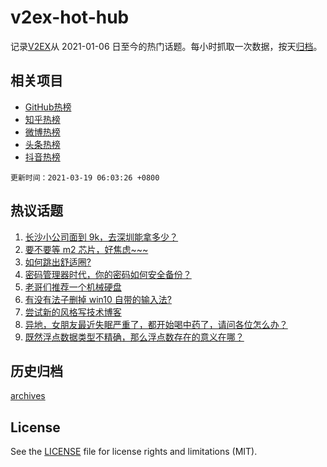 # v2ex-hot-hub

 记录[V2EX](https://www.v2ex.com/)从 2021-01-06 日至今的热门话题。每小时抓取一次数据，按天[归档](archives)。
 
 ## 相关项目

- [GitHub热榜](https://github.com/snaildev/github-hot-hub)
- [知乎热榜](https://github.com/snaildev/zhihu-hot-hub)
- [微博热榜](https://github.com/snaildev/weibo-hot-hub)
- [头条热榜](https://github.com/snaildev/toutiao-hot-hub)
- [抖音热榜](https://github.com/snaildev/douyin-hot-hub)


 `更新时间：2021-03-19 06:03:26 +0800`

## 热议话题

1. [长沙小公司面到 9k，去深圳能拿多少？](https://www.v2ex.com/t/762681)
1. [要不要等 m2 芯片，好焦虑~~~](https://www.v2ex.com/t/762693)
1. [如何跳出舒适圈?](https://www.v2ex.com/t/762692)
1. [密码管理器时代，你的密码如何安全备份？](https://www.v2ex.com/t/762689)
1. [老哥们推荐一个机械硬盘](https://www.v2ex.com/t/762714)
1. [有没有法子删掉 win10 自带的输入法?](https://www.v2ex.com/t/762662)
1. [尝试新的风格写技术博客](https://www.v2ex.com/t/762732)
1. [异地，女朋友最近失眠严重了，都开始喝中药了，请问各位怎么办？](https://www.v2ex.com/t/762792)
1. [既然浮点数据类型不精确，那么浮点数存在的意义在哪？](https://www.v2ex.com/t/762814)

## 历史归档

[archives](archives)

## License

See the [LICENSE](LICENSE) file for license rights and limitations (MIT).
